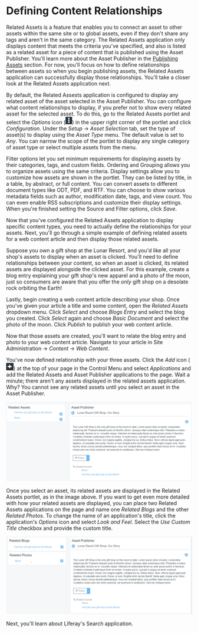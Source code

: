 # Defining Content Relationships [](id=defining-content-relationships)

Related Assets is a feature that enables you to connect an asset to other assets
within the same site or to global assets, even if they don't share any tags and
aren't in the same category. The Related Assets application only displays
content that meets the criteria you've specified, and also is listed as a
related asset for a piece of content that is published using the Asset
Publisher. You'll learn more about the Asset Publisher in the
[Publishing Assets](/discover/portal/-/knowledge_base/7-0/publishing-assets)
section. For now, you'll focus on how to define relationships between assets so
when you begin publishing assets, the Related Assets application can
successfully display those relationships. You'll take a closer look at the
Related Assets application next.

By default, the Related Assests application is configured to display any related
asset of the asset selected in the Asset Publisher. You can configure what
content relationships to display, if you prefer not to show every related asset
for the selected asset. To do this, go to
the Related Assets portlet and select the *Options* icon
(![Options](../../images/icon-options.png)) in the upper right corner of the
portlet and click *Configuration*. Under the *Setup* &rarr; *Asset Selection*
tab, set the type of asset(s) to display using the *Asset Type* menu. The
default value is set to *Any*. You can narrow the scope of the portlet to
display any single category of asset type or select multiple assets from the
menu.

Filter options let you set minimum requirements for displaying assets by their
categories, tags, and custom fields. Ordering and Grouping allows you to
organize assets using the same criteria. Display settings allow you to customize
how assets are shown in the portlet. They can be listed by title, in a table,
by abstract, or full content. You can convert assets to different document types
like ODT, PDF, and RTF. You can choose to show various metadata fields such as
author, modification date, tags, and view count. You can even enable RSS
subscriptions and customize their display settings. When you're finished setting
the Source and Filter options, click *Save*.

Now that you've configured the Related Assets application to display specific
content types, you need to actually define the relationships for your assets.
Next, you'll go through a simple example of defining related assets for a web
content article and then display those related assets.

Suppose you own a gift shop at the Lunar Resort, and you'd like all your shop's
assets to display when an asset is clicked. You'll need to define relationships
between your content, so when an asset is clicked, its related assets are
displayed alongside the clicked asset. For this example, create a blog entry
explaining your gift shop's new apparel and a photo of the moon, just so
consumers are aware that you offer the *only* gift shop on a desolate rock
orbiting the Earth!

Lastly, begin creating a web content article describing your shop. Once you've
given your article a title and some content, open the *Related Assets* dropdown
menu. Click *Select* and choose *Blogs Entry* and select the blog you created.
Click *Select* again and choose *Basic Document* and select the photo of the
moon. Click *Publish* to publish your web content article.

Now that those assets are created, you'll want to relate the blog entry and
photo to your web content article. Navigate to your article in Site
Administration &rarr; *Content* &rarr; *Web Content*.

You've now defined relationship with your three assets. Click the *Add* icon
(![Add](../../images/icon-control-menu-add.png)) at the top of your page in the
Control Menu and select *Applications* and add the Related Assets and Asset
Publisher applications to the page. Wait a minute; there aren't any assets
displayed in the related assets application. Why? You cannot see any related
assets until you select an asset in the Asset Publisher.

![Figure 1: Select an asset in the Asset Publisher to see its related assets displayed in the Related Assets application. In the screenshot, we renamed the three Related Assets portlets on the left and updated their configurations.](../../images/related-assets-app-1.png)

Once you select an asset, its related assets are displayed in the Related Assets
portlet, as in the image above. If you want to get even more detailed with how
your related assets are displayed, you can place two Related Assets applications
on the page and name one *Related Blogs* and the other *Related Photos*. To
change the name of an application's title, click the application's *Options*
icon and select *Look and Feel*. Select the *Use Custom Title* checkbox and
provide the custom title.

![Figure 2: Select an asset in the Asset Publisher to see its related assets displayed in the Related Assets application. In the screenshot, we renamed the three Related Assets portlets on the left and updated their configurations.](../../images/related-assets-app-2.png)

Next, you'll learn about Liferay's Search application.
